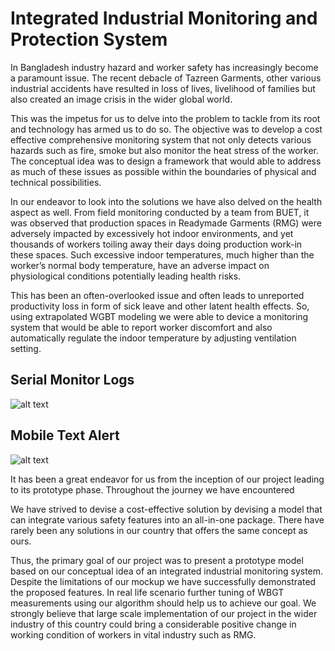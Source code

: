# Integrated Industrial Monitoring and Protection System

In Bangladesh industry hazard and worker safety has increasingly become a paramount issue. The recent debacle of Tazreen Garments, other various industrial accidents have resulted in loss of lives, livelihood of families but also created an image crisis in the wider global world. 

This was the impetus for us to delve into the problem to tackle from its root and technology has armed us to do so. The objective was to develop a cost effective comprehensive monitoring system that not only detects various hazards such as fire, smoke but also monitor the heat stress of the worker. The conceptual idea was to design a framework that would able to address as much of these issues as possible within the boundaries of physical and technical possibilities.

In our endeavor to look into the solutions we have also delved on the health aspect as well. From field monitoring conducted by a team from BUET, it was observed that production spaces in Readymade Garments (RMG) were adversely impacted by excessively hot indoor environments, and yet thousands of workers toiling away their days doing production work-in these spaces. Such excessive indoor temperatures, much higher than the worker’s normal body temperature, have an adverse impact on physiological conditions potentially leading health risks. 

This has been an often-overlooked issue and often leads to unreported productivity loss in form of sick leave and other latent health effects. So, using extrapolated WGBT modeling we were able to device a monitoring system that would be able to report worker discomfort and also automatically regulate the indoor temperature by adjusting ventilation setting. 

## Serial Monitor Logs

![alt text](https://github.com/SaifAhmedChowdhury/499B-Senior-Design-Project/blob/master/images/serial_logs.png)

## Mobile Text Alert

![alt text](https://github.com/SaifAhmedChowdhury/499B-Senior-Design-Project/blob/master/images/mob_txt.png)




It has been a great endeavor for us from the inception of our project leading to its prototype phase. Throughout the journey we have encountered

We have strived to devise a cost-effective solution by devising a model that can integrate various safety features into an all-in-one package. There have rarely been any solutions in our country that offers the same concept as ours. 

Thus, the primary goal of our project was to present a prototype model based on our conceptual idea of an integrated industrial monitoring system. Despite the limitations of our mockup we have successfully demonstrated the proposed features. In real life scenario further tuning of WBGT measurements using our algorithm should help us to achieve our goal. We strongly believe that large scale implementation of our project in the wider industry of this country could bring a considerable positive change in working condition of workers in vital industry such as RMG.



